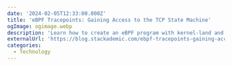 ```yaml
---
date: '2024-02-05T12:33:00.000Z'
title: 'eBPF Tracepoints: Gaining Access to the TCP State Machine'
ogImage: ogimage.webp
description: 'Learn how to create an eBPF program with kernel-land and user-land components to display every TCP connections state whenever the state machine is triggered'
externalUrl: 'https://blog.stackademic.com/ebpf-tracepoints-gaining-access-to-the-tcp-state-machine-d00c4838fbf8'
categories:
  - Technology
---
```

